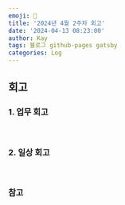 ```yaml
---
emoji: 👋
title: '2024년 4월 2주차 회고'
date: '2024-04-13 08:23:00'
author: Kay
tags: 블로그 github-pages gatsby
categories: Log
---
```


## 회고

### 1. 업무 회고

<br>

### 2. 일상 회고

<br>

### 참고

```toc

```
